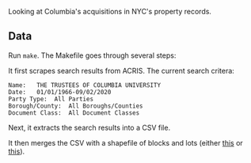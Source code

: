 Looking at Columbia's acquisitions in NYC's property records.

## Data

Run `make`. The Makefile goes through several steps:

It first scrapes search results from ACRIS. The current search critera:
```
Name:   THE TRUSTEES OF COLUMBIA UNIVERSITY
Date:   01/01/1966-09/02/2020
Party Type:  All Parties
Borough/County:  All Boroughs/Counties
Document Class:  All Document Classes
```

Next, it extracts the search results into a CSV file.

It then merges the CSV with a shapefile of blocks and lots (either [this](https://www1.nyc.gov/site/planning/data-maps/open-data/dwn-pluto-mappluto.page) or [this](https://data.cityofnewyork.us/Housing-Development/Department-of-Finance-Digital-Tax-Map/smk3-tmxj)).

